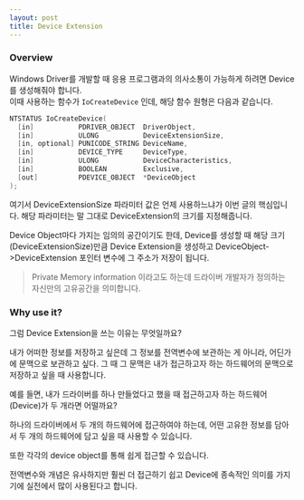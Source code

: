 ```yaml
---
layout: post
title: Device Extension
---
```


### Overview
Windows Driver를 개발할 때 응용 프로그램과의 의사소통이 가능하게 하려면 Device를 생성해줘야 합니다.  
이때 사용하는 함수가 `IoCreateDevice` 인데, 해당 함수 원형은 다음과 같습니다.

```c++
NTSTATUS IoCreateDevice(
  [in]           PDRIVER_OBJECT  DriverObject,
  [in]           ULONG           DeviceExtensionSize,
  [in, optional] PUNICODE_STRING DeviceName,
  [in]           DEVICE_TYPE     DeviceType,
  [in]           ULONG           DeviceCharacteristics,
  [in]           BOOLEAN         Exclusive,
  [out]          PDEVICE_OBJECT  *DeviceObject
);
```

여기서 DeviceExtensionSize 파라미터 값은 언제 사용하느냐가 이번 글의 핵심입니다.
해당 파라미터는 말 그대로 DeviceExtension의 크기를 지정해줍니다.  

Device Object마다 가지는 임의의 공간이기도 한데, Device를 생성할 때 해당 크기(DeviceExtensionSize)만큼 Device Extension을 생성하고 DeviceObject->DeviceExtension 포인터 변수에 그 주소가 저장이 됩니다.  

> Private Memory information 이라고도 하는데 드라이버 개발자가 정의하는 자신만의 고유공간을 의미합니다.  

### Why use it?  

그럼 Device Extension을 쓰는 이유는 무엇일까요?  

내가 어떠한 정보를 저장하고 싶은데 그 정보를 전역변수에 보관하는 게 아니라, 어딘가에 문맥으로 보관하고 싶다. 그 때 그 문맥은 내가 접근하고자 하는 하드웨어의 문맥으로 저장하고 싶을 때 사용합니다.  

예를 들면, 내가 드라이버를 하나 만들었다고 했을 때 접근하고자 하는 하드웨어(Device)가 두 개라면 어떨까요?  

하나의 드라이버에서 두 개의 하드웨어에 접근하여야 하는데, 어떤 고유한 정보를 담아서 두 개의 하드웨어에 담고 싶을 때 사용할 수 있습니다.  

또한 각각의 device object를 통해 쉽게 접근할 수 있습니다.  

전역변수와 개념은 유사하지만 훨씬 더 접근하기 쉽고 Device에 종속적인 의미를 가지기에 실전에서 많이 사용된다고 합니다.  